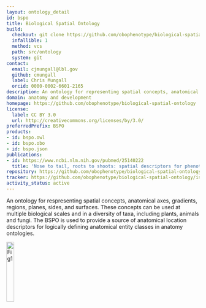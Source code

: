```yaml
---
layout: ontology_detail
id: bspo
title: Biological Spatial Ontology
build:
  checkout: git clone https://github.com/obophenotype/biological-spatial-ontology.git
  infallible: 1
  method: vcs
  path: src/ontology
  system: git
contact:
  email: cjmungall@lbl.gov
  github: cmungall
  label: Chris Mungall
  orcid: 0000-0002-6601-2165
description: An ontology for representing spatial concepts, anatomical axes, gradients, regions, planes, sides, and surfaces
domain: anatomy and development
homepage: https://github.com/obophenotype/biological-spatial-ontology
license:
  label: CC BY 3.0
  url: http://creativecommons.org/licenses/by/3.0/
preferredPrefix: BSPO
products:
- id: bspo.owl
- id: bspo.obo
- id: bspo.json
publications:
- id: https://www.ncbi.nlm.nih.gov/pubmed/25140222
  title: 'Nose to tail, roots to shoots: spatial descriptors for phenotypic diversity in the Biological Spatial Ontology.'
repository: https://github.com/obophenotype/biological-spatial-ontology
tracker: https://github.com/obophenotype/biological-spatial-ontology/issues
activity_status: active
---
```


An ontology for respresenting spatial concepts, anatomical axes, gradients, regions, planes, sides, and surfaces. These concepts can be used at multiple biological scales and in a diversity of taxa, including plants, animals and fungi. The BSPO is used to provide a source of anatomical location descriptors for logically defining anatomical entity classes in anatomy ontologies.

<img style="width: 20%; height: 20%" alt="Fig1" src="http://static-content.springer.com/image/art%3A10.1186%2F2041-1480-5-34/MediaObjects/13326_2013_Article_183_Fig1_HTML.jpg"/>
